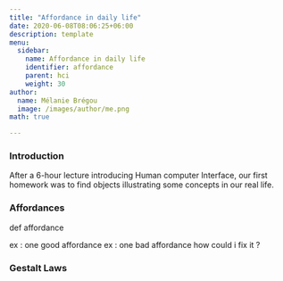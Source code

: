 ```yaml
---
title: "Affordance in daily life"
date: 2020-06-08T08:06:25+06:00
description: template
menu:
  sidebar:
    name: Affordance in daily life
    identifier: affordance
    parent: hci
    weight: 30
author:
  name: Mélanie Brégou 
  image: /images/author/me.png
math: true

---
```


### Introduction
After a 6-hour lecture introducing Human computer Interface, our first homework was to find objects illustrating some concepts in our real life.

### Affordances

def affordance 

ex : one good affordance
ex : one bad affordance 
how could i fix it ?

### Gestalt Laws